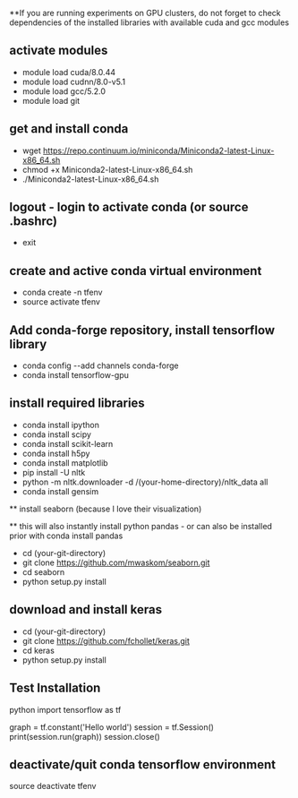 **If you are running experiments on GPU clusters, do not forget to check dependencies of the installed libraries with available cuda and gcc modules
## activate modules 
* module load cuda/8.0.44
* module load cudnn/8.0-v5.1
* module load gcc/5.2.0
* module load git

## get and install conda
* wget https://repo.continuum.io/miniconda/Miniconda2-latest-Linux-x86_64.sh
* chmod +x Miniconda2-latest-Linux-x86_64.sh
* ./Miniconda2-latest-Linux-x86_64.sh

## logout - login to activate conda (or source .bashrc)
* exit

## create and active conda virtual environment
* conda create -n tfenv
* source activate tfenv            

## Add conda-forge repository, install tensorflow library
* conda config --add channels conda-forge
* conda install tensorflow-gpu

## install required libraries
* conda install ipython
* conda install scipy
* conda install scikit-learn
* conda install h5py
* conda install matplotlib
* pip install -U nltk
* python -m nltk.downloader -d /(your-home-directory)/nltk_data all
* conda install gensim

** install seaborn (because I love their visualization) 

** this will also instantly install python pandas - or can also be installed prior with conda install pandas

* cd (your-git-directory)
* git clone https://github.com/mwaskom/seaborn.git
* cd seaborn
* python setup.py install 

## download and install keras
* cd (your-git-directory)
* git clone https://github.com/fchollet/keras.git
* cd keras
* python setup.py install 


## Test Installation
python
import tensorflow as tf

graph = tf.constant('Hello world')
session = tf.Session()
print(session.run(graph))
session.close()

## deactivate/quit conda tensorflow environment
source deactivate tfenv

